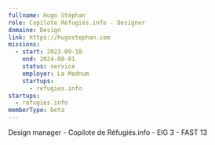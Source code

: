 ```yaml
---
fullname: Hugo Stéphan
role: Copilote Réfugiés.info - Designer
domaine: Design
link: https://hugostephan.com
missions:
  - start: 2023-09-18
    end: 2024-08-01
    status: service
    employer: La Mednum
    startups:
      - refugies.info
startups:
  - refugies.info
memberType: beta
---
```

Design manager - Copilote de Réfugiés.info - EIG 3 - FAST 13